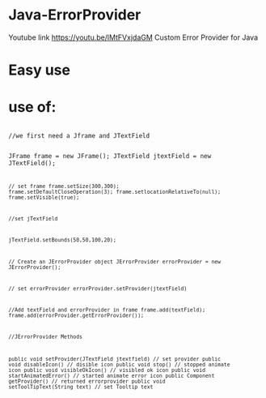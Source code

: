 # Java-ErrorProvider
Youtube link https://youtu.be/lMtFVxjdaGM
Custom Error Provider for Java

# Easy use
# use of:
<code>
//we first need a Jframe and JTextField

JFrame frame = new JFrame();
JTextField jtextField = new JTextField(); <code/>

// set frame
frame.setSize(300,300);
        frame.setDefaultCloseOperation(3);
        frame.setlocationRelativeTo(null);
        frame.setVisible(true);


//set jTextField

jTextField.setBounds(50,50,100,20);


// Create an JErrorProvider object 
 JErrorProvider errorProvider = new JErrorProvider();

// set errorProvider
 errorProvider.setProvider(jtextField) 

//Add textField and errorProvider in frame
frame.add(textField);
      frame.add(errorProvider.getErrorProvider());


//JErrorProvider Methods

public void setProvider(JTextField jtextfield) // set provider
public void disableIcon() // disible icon
public void stop() // stopped animate icon
public void visibleOkIcon() // visibled ok icon
public void startAnimatedError() // started animate error icon 
public Component getProvider() // returned errorprovider
public void setToolTipText(String text) // set Tooltip text
</code>

